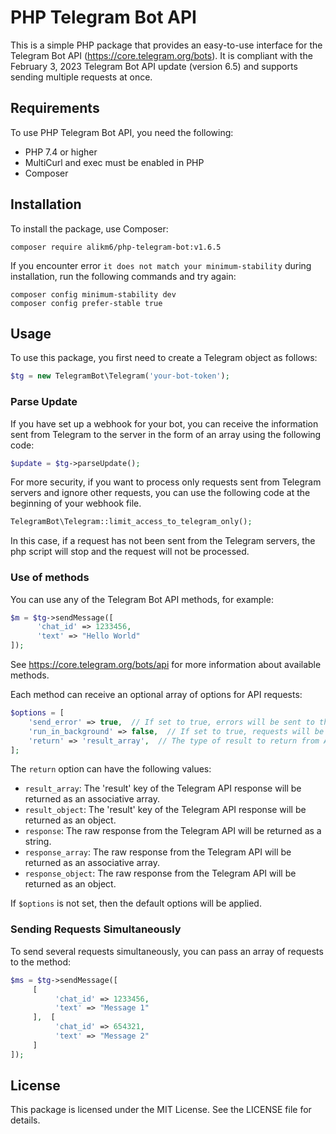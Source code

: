 # PHP Telegram Bot API

This is a simple PHP package that provides an easy-to-use interface for the Telegram Bot API (https://core.telegram.org/bots). It is compliant with the February 3, 2023 Telegram Bot API update (version 6.5) and supports sending multiple requests at once.

## Requirements

To use PHP Telegram Bot API, you need the following:

- PHP 7.4 or higher
- MultiCurl and exec must be enabled in PHP
- Composer

## Installation

To install the package, use Composer:

```console
composer require alikm6/php-telegram-bot:v1.6.5
```

If you encounter error `it does not match your minimum-stability` during installation, run the following commands and try again:

```console
composer config minimum-stability dev
composer config prefer-stable true
```

## Usage

To use this package, you first need to create a Telegram object as follows:

```php
$tg = new TelegramBot\Telegram('your-bot-token');
```

### Parse Update
If you have set up a webhook for your bot, you can receive the information sent from Telegram to the server in the form of an array using the following code:

```php
$update = $tg->parseUpdate();
```

For more security, if you want to process only requests sent from Telegram servers and ignore other requests, you can use the following code at the beginning of your webhook file.

```php
TelegramBot\Telegram::limit_access_to_telegram_only();
```

In this case, if a request has not been sent from the Telegram servers, the php script will stop and the request will not be processed.

### Use of methods
You can use any of the Telegram Bot API methods, for example:

```php
$m = $tg->sendMessage([
      'chat_id' => 1233456,
      'text' => "Hello World"
]);
```

See https://core.telegram.org/bots/api for more information about available methods.

Each method can receive an optional array of options for API requests:

```php
$options = [
    'send_error' => true,  // If set to true, errors will be sent to the specified chat ID as a Telegram message.
    'run_in_background' => false,  // If set to true, requests will be processed in the background and responses will not be returned to the caller.
    'return' => 'result_array',  // The type of result to return from API requests.
];
```

The `return` option can have the following values:

- `result_array`: The 'result' key of the Telegram API response will be returned as an associative array.
- `result_object`: The 'result' key of the Telegram API response will be returned as an object.
- `response`: The raw response from the Telegram API will be returned as a string.
- `response_array`: The raw response from the Telegram API will be returned as an associative array.
- `response_object`: The raw response from the Telegram API will be returned as an object.

If `$options` is not set, then the default options will be applied.

### Sending Requests Simultaneously

To send several requests simultaneously, you can pass an array of requests to the method:

```php
$ms = $tg->sendMessage([
     [
          'chat_id' => 1233456,
          'text' => "Message 1"
     ],  [
          'chat_id' => 654321,
          'text' => "Message 2"
     ]
]);
```

## License

This package is licensed under the MIT License. See the LICENSE file for details.
